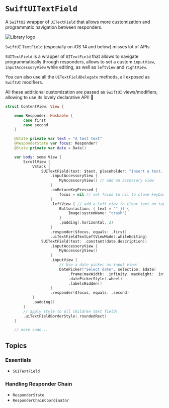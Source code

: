 # ``SwiftUITextField``

A `SwiftUI` wrapper of `UITextField` that allows more customization and programmatic navigation between responders.

![Library logo](logo)

`SwiftUI` `TextField` (especially on iOS 14 and below) misses lot of APIs.

``SUITextField`` is a wrapper of `UITextField` that allows to navigate programmatically through responders,
allows to set a custom `inputView`, `inputAccessoryView` while editing, as well as `leftView` and `rightView`.

You can also use all the `UITextFieldDelegate` methods, all exposed as `SwiftUI` modifiers.

All these additional customization are passed as `SwiftUI` views/modifiers, allowing to use its lovely declarative API! 🎉

```swift
struct ContentView: View {

    enum Responder: Hashable {
        case first
        case second
    }

    @State private var text = "A test text"
    @ResponderState var focus: Responder?
    @State private var date = Date()

    var body: some View {
        ScrollView {
            VStack {
                SUITextField(text: $text, placeholder: "Insert a text...")
                    .inputAccessoryView {
                        MyAccessoryView() // add an accessory view 
                    }
                    .onReturnKeyPressed {
                        focus = nil // set focus to nil to close keyboard on return key tap
                    }
                    .leftView { // add a left view to clear text on tap
                        Button(action: { text = "" }) {
                            Image(systemName: "trash")
                        }
                        .padding(.horizontal, 2)
                    }
                    .responder($focus, equals: .first)
                    .uiTextFieldTextLeftViewMode(.whileEditing)
                SUITextField(text: .constant(date.description))
                    .inputAccessoryView {
                        MyAccessoryView()
                    }
                    .inputView {
                        // Use a date picker as input view!
                        DatePicker("Select date", selection: $date)
                            .frame(maxWidth: .infinity, maxHeight: .infinity)
                            .datePickerStyle(.wheel)
                            .labelsHidden()
                    }
                    .responder($focus, equals: .second)
            }
            .padding()
        }
        // apply style to all children text field!
        .uiTextFieldBorderStyle(.roundedRect)
    }

    // more code...
```

## Topics

### Essentials

- ``SUITextField``

### Handling Responder Chain

- ``ResponderState``
- ``ResponderChainCoordinator``
